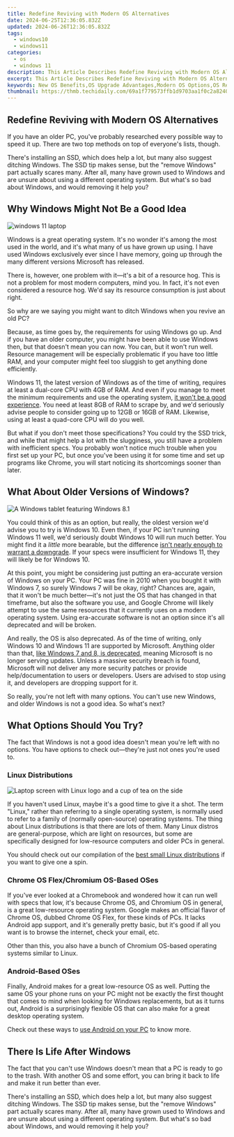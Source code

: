 ```yaml
---
title: Redefine Reviving with Modern OS Alternatives
date: 2024-06-25T12:36:05.832Z
updated: 2024-06-26T12:36:05.832Z
tags:
  - windows10
  - windows11
categories:
  - os
  - windows 11
description: This Article Describes Redefine Reviving with Modern OS Alternatives
excerpt: This Article Describes Redefine Reviving with Modern OS Alternatives
keywords: New OS Benefits,OS Upgrade Advantages,Modern OS Options,OS Revolutionize Tech,Redesign Tech Ecosystem,Revive System with Update,Innovative OS Alternatives
thumbnail: https://thmb.techidaily.com/69a1f779573ffb1d9703aa1f0c2a82407b77bc35052e19faef90f3eeabcd3dc4.jpg
---
```


## Redefine Reviving with Modern OS Alternatives

 If you have an older PC, you've probably researched every possible way to speed it up. There are two top methods on top of everyone's lists, though.

 There's installing an SSD, which does help a lot, but many also suggest ditching Windows. The SSD tip makes sense, but the "remove Windows" part actually scares many. After all, many have grown used to Windows and are unsure about using a different operating system. But what's so bad about Windows, and would removing it help you?

## Why Windows Might Not Be a Good Idea

![windows 11 laptop](https://thmb.techidaily.com/00d8a989d7a324ab139f90cea816e72b6f2451ab8e331cf2285ff4f2ecbceec0.jpg)

 Windows is a great operating system. It's no wonder it's among the most used in the world, and it's what many of us have grown up using. I have used Windows exclusively ever since I have memory, going up through the many different versions Microsoft has released.

 There is, however, one problem with it—it's a bit of a resource hog. This is not a problem for most modern computers, mind you. In fact, it's not even considered a resource hog. We'd say its resource consumption is just about right.

 So why are we saying you might want to ditch Windows when you revive an old PC?

 Because, as time goes by, the requirements for using Windows go up. And if you have an older computer, you might have been able to use Windows then, but that doesn't mean you can now. You can, but it won't run well. Resource management will be especially problematic if you have too little RAM, and your computer might feel too sluggish to get anything done efficiently.

 Windows 11, the latest version of Windows as of the time of writing, requires at least a dual-core CPU with 4GB of RAM. And even if you manage to meet the minimum requirements and use the operating system, [it won't be a good experience](https://www.makeuseof.com/is-4gb-ram-enough-for-windows-11/). You need at least 8GB of RAM to scrape by, and we'd seriously advise people to consider going up to 12GB or 16GB of RAM. Likewise, using at least a quad-core CPU will do you well.

 But what if you don't meet those specifications? You could try the SSD trick, and while that might help a lot with the slugginess, you still have a problem with inefficient specs. You probably won't notice much trouble when you first set up your PC, but once you've been using it for some time and set up programs like Chrome, you will start noticing its shortcomings sooner than later.

## What About Older Versions of Windows?

![A Windows tablet featuring Windows 8.1](https://static1.makeuseofimages.com/wordpress/wp-content/uploads/2022/07/microsoft-windows-81.jpg)

 You could think of this as an option, but really, the oldest version we'd advise you to try is Windows 10\. Even then, if your PC isn't running Windows 11 well, we'd seriously doubt Windows 10 will run much better. You might find it a _little_ more bearable, but the difference [isn't nearly enough to warrant a downgrade](http://www.makeuseof.com/windows-10-reasons-to-choose-over-windows-11/). If your specs were insufficient for Windows 11, they will likely be for Windows 10\.

 At this point, you might be considering just putting an era-accurate version of Windows on your PC. Your PC was fine in 2010 when you bought it with Windows 7, so surely Windows 7 will be okay, right? Chances are, again, that it won't be much better—it's not just the OS that has changed in that timeframe, but also the software you use, and Google Chrome will likely attempt to use the same resources that it currently uses on a modern operating system. Using era-accurate software is not an option since it's all deprecated and will be broken.

 And really, the OS is also deprecated. As of the time of writing, only Windows 10 and Windows 11 are supported by Microsoft. Anything older than that, [like Windows 7 and 8, is deprecated](https://www.makeuseof.com/microsoft-cuts-windows-7-8-1-support/), meaning Microsoft is no longer serving updates. Unless a massive security breach is found, Microsoft will not deliver any more security patches or provide help/documentation to users or developers. Users are advised to stop using it, and developers are dropping support for it.

 So really, you're not left with many options. You can't use new Windows, and older Windows is not a good idea. So what's next?

## What Options Should You Try?

 The fact that Windows is not a good idea doesn't mean you're left with no options. You have options to check out—they're just not ones you're used to.

### Linux Distributions

![Laptop screen with Linux logo and a cup of tea on the side](https://static1.makeuseofimages.com/wordpress/wp-content/uploads/2023/03/ubuntu-lunar-lobster.jpg)

 If you haven't used Linux, maybe it's a good time to give it a shot. The term "Linux," rather than referring to a single operating system, is normally used to refer to a family of (normally open-source) operating systems. The thing about Linux distributions is that there are lots of them. Many Linux distros are general-purpose, which are light on resources, but some are specifically designed for low-resource computers and older PCs in general.

 You should check out our compilation of the [best small Linux distributions](https://www.makeuseof.com/tag/linux-distro-space/) if you want to give one a spin.

### Chrome OS Flex/Chromium OS-Based OSes

 If you've ever looked at a Chromebook and wondered how it can run well with specs that low, it's because Chrome OS, and Chromium OS in general, is a great low-resource operating system. Google makes an official flavor of Chrome OS, dubbed Chrome OS Flex, for these kinds of PCs. It lacks Android app support, and it's generally pretty basic, but it's good if all you want is to browse the internet, check your email, etc.

 Other than this, you also have a bunch of Chromium OS-based operating systems similar to Linux.

### Android-Based OSes

 Finally, Android makes for a great low-resource OS as well. Putting the same OS your phone runs on your PC might not be exactly the first thought that comes to mind when looking for Windows replacements, but as it turns out, Android is a surprisingly flexible OS that can also make for a great desktop operating system.

 Check out these ways to [use Android on your PC](https://www.makeuseof.com/tag/use-android-desktop-operating-system/) to know more.

## There Is Life After Windows

 The fact that you can't use Windows doesn't mean that a PC is ready to go to the trash. With another OS and some effort, you can bring it back to life and make it run better than ever.

 There's installing an SSD, which does help a lot, but many also suggest ditching Windows. The SSD tip makes sense, but the "remove Windows" part actually scares many. After all, many have grown used to Windows and are unsure about using a different operating system. But what's so bad about Windows, and would removing it help you?



<ins class="adsbygoogle"
      style="display:block"
      data-ad-client="ca-pub-7571918770474297"
      data-ad-slot="8358498916"
      data-ad-format="auto"
      data-full-width-responsive="true"></ins>